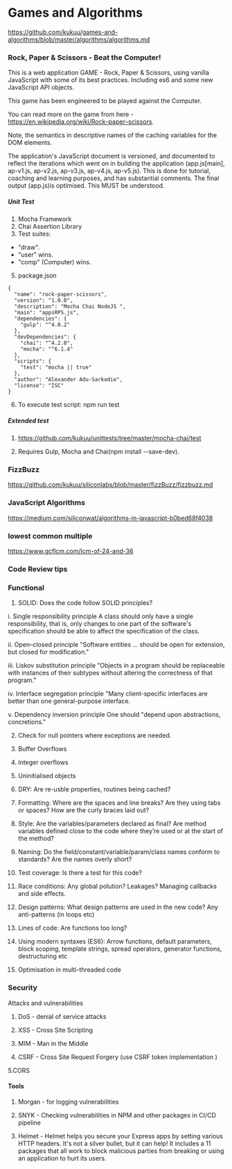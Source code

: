 # Games and Algorithms

https://github.com/kukuu/games-and-algorithms/blob/master/algorithms/algorithms.md

###  Rock, Paper & Scissors - Beat the Computer!

This is  a web application GAME - Rock, Paper & Scissors, using vanilla JavaScript with some of its best practices. Including es6 and some new  JavaScript API objects.

This game has been engineered to be played against the Computer. 

You can read more on the game from here - https://en.wikipedia.org/wiki/Rock–paper–scissors. 

Note, the semantics  in descriptive names of the caching variables for the DOM elements.

The application's JavaScript document is versioned, and documented to reflect the iterations which went on in building the application (app.js[main], ap-v1.js, ap-v2.js, ap-v3.js,  ap-v4.js,  ap-v5.js). This is done for tutorial, coaching and learning purposes, and has substantial comments. The final output (app.js)is optimised. This MUST be understood.

##### Unit Test
1. Mocha Framework
2. Chai Assertion Library
4. Test suites:
- "draw".
- "user" wins.
- "comp" (Computer) wins.
5. package.json

```
{
  "name": "rock-paper-scissors",
  "version": "1.0.0",
  "description": "Mocha Chai NodeJS ",
  "main": "appsRPS.js",
  "dependencies": {
    "gulp": "^4.0.2"
  },
  "devDependencies": {
    "chai": "^4.2.0",
    "mocha": "^6.1.4"
  },
  "scripts": {
    "test": "mocha || true"
  },
  "author": "Alexander Adu-Sarkodie",
  "license": "ISC"
}

```
6. To execute test script: npm run test


##### Extended test

1. https://github.com/kukuu/unittests/tree/master/mocha-chai/test 

2. Requires Gulp, Mocha and Chai(npm install --save-dev).


### FizzBuzz

https://github.com/kukuu/siliconlabs/blob/master/fizzBuzz/fizzbuzz.md 

### JavaScript Algorithms 

https://medium.com/siliconwat/algorithms-in-javascript-b0bed68f4038 


### lowest common multiple

https://www.gcflcm.com/lcm-of-24-and-36

### Code Review tips

### Functional

1. SOLID: Does the code follow SOLID principles?

i. Single responsibility principle
A class should only have a single responsibility, that is, only changes to one part of the software's specification should be able to affect the specification of the class.


ii. Open–closed principle
"Software entities ... should be open for extension, but closed for modification."

iii. Liskov substitution principle
"Objects in a program should be replaceable with instances of their subtypes without altering the correctness of that program." 

iv. Interface segregation principle
"Many client-specific interfaces are better than one general-purpose interface.

v. Dependency inversion principle
One should "depend upon abstractions, concretions."


2. Check for null pointers where exceptions are needed.

3. Buffer Overflows

4. Integer overflows

5. Uninitialised objects

6. DRY: Are re-usble properties, routines being cached?

7. Formatting: Where are the spaces and line breaks? Are they using tabs or spaces? How are the curly braces laid out?

8. Style: Are the variables/parameters declared as final? Are method variables defined close to the code where they’re used or at the start of the method?

9. Naming: Do the field/constant/variable/param/class names conform to standards? Are the names overly short?

10. Test coverage: Is there a test for this code?

11. Race conditions: Any global polution? Leakages? Managing callbacks and side effects.

12. Design patterns: What design patterns are used in the new code? Any anti-patterns (in loops etc)

13. Lines of code: Are functions too long?

14. Using modern syntaxes (ES6): Arrow functions, default parameters, block scoping, template strings, spread operators, generator functions, destructuring etc

15. Optimisation in multi-threaded code

### Security

Attacks and vulnerabilities

1. DoS - denial of service attacks

2. XSS - Cross Site Scripting

3. MIM - Man in the Middle

4. CSRF - Cross Site Request Forgery (use CSRF token implementation )

5.CORS

#### Tools

1. Morgan - for logging vulnerabilities

2. SNYK - Checking vulnerabilities in NPM and other packages in CI/CD pipeline

3. Helmet - Helmet helps you secure your Express apps by setting various HTTP headers. It's not a silver bullet, but it can help! It includes a  11 packages that all work to block malicious parties from breaking or using an application to hurt its users.
